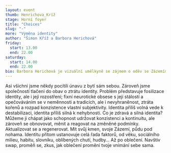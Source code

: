 ```yaml
---
layout: event
thumb: Henrichova_Kríž
stage: Horní foyer
title: "Choices"
slug: "-"
more: "Výměna identity"
author: "Šimon Kříž a Barbora Herichová"
friday:
  start: 13.00
  end: 22.00
saturday:
  start: 14.00
  end: 22.00
bio: Barbora Herichová je vizuální umělkyně se zájmem o oděv se Zázemím v Brně. Šimon Kříž je umělec, kurátor a pedagog se zájmem o komunitní akce spojené s propagací umění na brněnské vizuální scéně.
---
```


Asi všichni jsme někdy pocítili únavu z bytí sám sebou. Zároveň jsme společností tlačeni do obav o ztrátu identity. Problém představuje fosilizace identity, ale i její rozostření; fixní neurotické obsese s její stálostí a opečováváním se v neměnnosti a tradicích, ale i nevyhraněnost, ztráta kořenů a rozpad konzistence vlastní subjektivity. Identita příliš volná vede k destabilizaci, identita příliš silná k nehybnosti. Co je zdravá a silná identita? Můžeme ji chápat jako schopnost udržovat konzistenci a kontinuitu, ale zároveň se obnovovat, měnit a reagovat na změněné podmínky. Aktualizovat se a regenerovat. Mít svůj kmen, svoje Zázemí, půdu pod nohama. Identitu přitom ustanovuje celá řada faktorů, od věku, sociálního milieu, habitu, slovníku, oblíbených chutí, hudby… Až po oblečení. Navštiv swap, proměň se, zkus, jak oblečení promění tvoje vnímání sebe sama.
